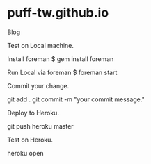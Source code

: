 # puff-tw.github.io
Blog





Test on Local machine.

Install foreman
	$ gem install foreman

Run Local via foreman
	$ foreman start


Commit your change.

  git add .
  git commit -m "your commit message."

Deploy to Heroku.

  git push heroku master

Test on Heroku.

  heroku open

